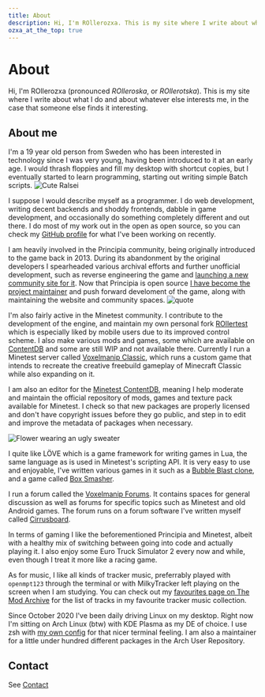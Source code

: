 ```yaml
---
title: About
description: Hi, I'm ROllerozxa. This is my site where I write about whatever interests me, in the case that someone else finds it interesting.
ozxa_at_the_top: true
---
```


# About
Hi, I'm ROllerozxa (pronounced *ROlleroska*, or *ROllerotska*). This is my site where I write about what I do and about whatever else interests me, in the case that someone else finds it interesting.

## About me
I'm a 19 year old person from Sweden who has been interested in technology since I was very young, having been introduced to it at an early age. I would thrash floppies and fill my desktop with shortcut copies, but I eventually started to learn programming, starting out writing simple Batch scripts.
<img src="/assets/cute_drawn_ralsei.png" class="cute-ralsei" alt="Cute Ralsei" title="Cute Ralsei" onclick="this.src='/assets/cute_drawn_ralsei_squeak.png'">

I suppose I would describe myself as a programmer. I do web development, writing decent backends and shoddy frontends, dabble in game development, and occasionally do something completely different and out there. I do most of my work out in the open as open source, so you can check my [GitHub profile](https://github.com/rollerozxa/) for what I've been working on recently.

I am heavily involved in the Principia community, being originally introduced to the game back in 2013. During its abandonment by the original developers I spearheaded various archival efforts and further unofficial development, such as reverse engineering the game and [launching a new community site for it](/projects/principia-web/). Now that Principia is open source [I have become the project maintainer](/projects/principia/) and push forward develoment of the game, along with maintaining the website and community spaces.
<img src="/assets/quote.png" class="quote" alt="quote" title="Quote">

I'm also fairly active in the Minetest community. I contribute to the development of the engine, and maintain my own personal fork [ROllertest](https://rollertest.voxelmanip.se/) which is especially liked by mobile users due to its improved control scheme. I also make various mods and games, some which are available on [ContentDB](https://content.minetest.net/users/ROllerozxa/) and some are still WIP and not available there. Currently I run a Minetest server called [Voxelmanip Classic](https://classic.voxelmanip.se/wiki/), which runs a custom game that intends to recreate the creative freebuild gameplay of Minecraft Classic while also expanding on it.

I am also an editor for the [Minetest ContentDB](https://content.minetest.net), meaning I help moderate and maintain the official repository of mods, games and texture pack available for Minetest. I check so that new packages are properly licensed and don't have copyright issues before they go public, and step in to edit and improve the metadata of packages when necessary.

<img src="/assets/flower_uglysweater.png" class="quote" alt="Flower wearing an ugly sweater" title="Flower wearing an ugly sweater">

I quite like LÖVE which is a game framework for writing games in Lua, the same language as is used in Minetest's scripting API. It is very easy to use and enjoyable, I've written various games in it such as a [Bubble Blast clone](/projects/bubble_blast/), and a game called [Box Smasher](/projects/boxsmasher/).

I run a forum called the [Voxelmanip Forums](https://forum.voxelmanip.se/). It contains spaces for general discussion as well as forums for specific topics such as Minetest and old Android games. The forum runs on a forum software I've written myself called [Cirrusboard](/projects/cirrusboard/).

In terms of gaming I like the beforementioned Principia and Minetest, albeit with a healthy mix of switching between going into code and actually playing it. I also enjoy some Euro Truck Simulator 2 every now and while, even though I treat it more like a racing game.

As for music, I like all kinds of tracker music, preferrably played with `openmpt123` through the terminal or with MilkyTracker left playing on the screen when I am studying. You can check out my [favourites page on The Mod Archive](https://modarchive.org/index.php?request=view_member_favourites&query=93924) for the list of tracks in my favourite tracker music collection.

Since October 2020 I've been daily driving Linux on my desktop. Right now I'm sitting on Arch Linux (btw) with KDE Plasma as my DE of choice. I use zsh with [my own config](https://github.com/rollerozxa/zshrc) for that nicer terminal feeling. I am also a maintainer for a little under hundred different packages in the Arch User Repository.

## Contact
See [Contact](/contact/)
